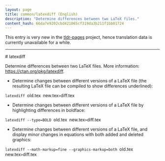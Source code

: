 ```yaml
---
layout: page
title: common/latexdiff (English)
description: "Determine differences between two LaTeX files."
content_hash: 66da7e9202cbd421065cf319da3b211f1bb01724
---
```


This entry is very new in the [tldr-pages](https://github.com/tldr-pages/tldr) project, hence translation data is currently unavailable for a while.

<hr># latexdiff

Determine differences between two LaTeX files.
More information: <https://ctan.org/pkg/latexdiff>.

- Determine changes between different versions of a LaTeX file (the resulting LaTeX file can be compiled to show differences underlined):

`latexdiff `<span class="tldr-var badge badge-pill bg-dark-lm bg-white-dm text-white-lm text-dark-dm font-weight-bold">old.tex</span>` `<span class="tldr-var badge badge-pill bg-dark-lm bg-white-dm text-white-lm text-dark-dm font-weight-bold">new.tex</span>` > `<span class="tldr-var badge badge-pill bg-dark-lm bg-white-dm text-white-lm text-dark-dm font-weight-bold">diff.tex</span>

- Determine changes between different versions of a LaTeX file by highlighting differences in boldface:

`latexdiff --type=BOLD `<span class="tldr-var badge badge-pill bg-dark-lm bg-white-dm text-white-lm text-dark-dm font-weight-bold">old.tex</span>` `<span class="tldr-var badge badge-pill bg-dark-lm bg-white-dm text-white-lm text-dark-dm font-weight-bold">new.tex</span>` > `<span class="tldr-var badge badge-pill bg-dark-lm bg-white-dm text-white-lm text-dark-dm font-weight-bold">diff.tex</span>

- Determine changes between different versions of a LaTeX file, and display minor changes in equations with both added and deleted graphics:

`latexdiff --math-markup=fine --graphics-markup=both `<span class="tldr-var badge badge-pill bg-dark-lm bg-white-dm text-white-lm text-dark-dm font-weight-bold">old.tex</span>` `<span class="tldr-var badge badge-pill bg-dark-lm bg-white-dm text-white-lm text-dark-dm font-weight-bold">new.tex</span>` > `<span class="tldr-var badge badge-pill bg-dark-lm bg-white-dm text-white-lm text-dark-dm font-weight-bold">diff.tex</span>
